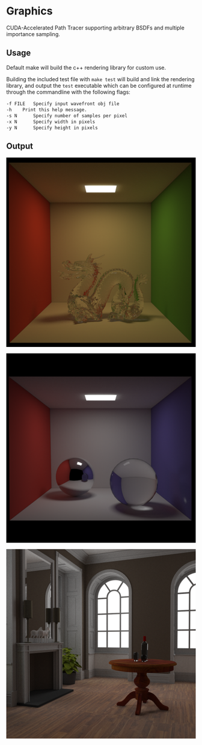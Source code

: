 # Graphics

CUDA-Accelerated Path Tracer supporting arbitrary BSDFs and multiple importance sampling.

## Usage

Default make will build the c++ rendering library for custom use.

Building the included test file with `make test` will build and link the rendering library, and output the `test` executable
which can be configured at runtime through the commandline with the following flags:

```
-f FILE	  Specify input wavefront obj file
-h	  Print this help message.
-s N	  Specify number of samples per pixel
-x N	  Specify width in pixels
-y N	  Specify height in pixels
```

## Output

![Cornell box with Stanford Dragon](https://raw.githubusercontent.com//benchislett/Graphics/output/output/cornell-dragon.png)

![Different Cornell box with spheres](https://raw.githubusercontent.com/benchislett/Graphics/output/output/cornell-spheres.png)

![Fireplace room render](https://raw.githubusercontent.com/benchislett/Graphics/output/output/room.png)
